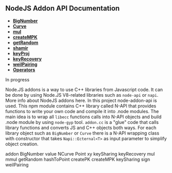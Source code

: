 ## NodeJS Addon API Documentation

- **[BigNumber](#bn)**
- **[Curve](#curve)**
- **[mul](#mul)**
- **[createMPK](#creatempk)**
- **[getRandom](#getrandom)**
- **[shamir](#shamir)**
- **[keyProj](#keyproj)**
- **[keyRecovery](#keyrecovery)**
- **[weilPairing](#weilpairing)**
- **[Operators](#operators)**

In progress

Node.JS addons is a way to use C++ libraries from Javascript code. It can be done by using Node.JS V8-related libraries such as `node-api` or `napi`. More info about NodeJS addons here.
In this project node-addon-api is used. This npm module contains C++ library called N-API that provides functions to write your own code and compile it into .node modules.
The main idea is to wrap all `libecc` functions calls into N-API objects and build .node module by using `node-gyp` tool.
`addon.cc` is a "glue" code that calls library functions and converts JS and C++ objects both ways.
For each library object such as `BigNumber` or `Curve` there is a N-API wrapping class with constructor that takes `Napi::Ecternal<T>` as input parameter to simplify object creation.

addon
BigNumber
value
NCurve
Point
xy
keySharing
keyRecovery
mul
mmul
getRandom
hashToPoint
createPK
createMPK
keySharing
sign
weilPairing